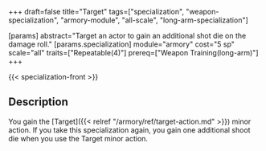 +++
draft=false
title="Target"
tags=["specialization", "weapon-specialization", "armory-module", "all-scale", "long-arm-specialization"]

[params]
  abstract="Target an actor to gain an additional shot die on the damage roll."
  [params.specialization]
    module="armory"
    cost="5 sp"
    scale="all"
    traits=["Repeatable(4)"]
    prereq=["Weapon Training(long-arm)"]
+++

{{< specialization-front >}}

## Description

You gain the [Target]({{< relref "/armory/ref/target-action.md" >}}) minor action.
If you take this specialization again, you gain one additional shoot die when 
you use the Target minor action.

